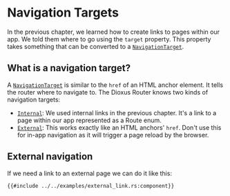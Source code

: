 # Navigation Targets

In the previous chapter, we learned how to create links to pages within our app.
We told them where to go using the `target` property. This property takes something that can be converted to a [`NavigationTarget`].

## What is a navigation target?

A [`NavigationTarget`] is similar to the `href` of an HTML anchor element. It
tells the router where to navigate to. The Dioxus Router knows two kinds of
navigation targets:

- [`Internal`]: We used internal links in the previous chapter. It's a link to a page within our
  app represented as a Route enum.
- [`External`]: This works exactly like an HTML anchors' `href`. Don't use this for in-app
  navigation as it will trigger a page reload by the browser.

## External navigation

If we need a link to an external page we can do it like this:

```rust, no_run
{{#include ../../examples/external_link.rs:component}}
```

[`External`]: https://docs.rs/dioxus-router-core/latest/dioxus_router/navigation/enum.NavigationTarget.html#variant.External
[`Internal`]: https://docs.rs/dioxus-router-core/latest/dioxus_router/navigation/enum.NavigationTarget.html#variant.Internal
[`NavigationTarget`]: https://docs.rs/dioxus-router-core/latest/dioxus_router/navigation/enum.NavigationTarget.html
